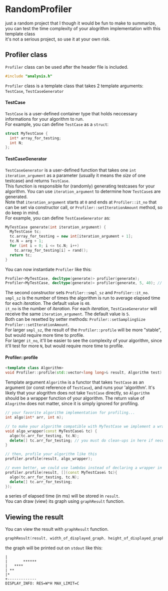# RandomProfiler

just a random project that I though it would be fun to make
to summarize, you can test the time complexity of your alogrithm implementation with this template class  
it's not a serious project, so use it at your own risk.

## Profiler class

`Profiler` class can be used after the header file is included.
```cpp
#include "analysis.h"
```
`Profiler` class is a template class that takes 2 template arguments: `TestCase`, `TestCaseGenerator`  

#### TestCase
`TestCase` is a user-defined container type that holds neccessary informations for your algorithm to run.  
For example, you can define `TestCase` as a `struct`:
```cpp
struct MyTestCase {
  int* array_for_testing;
  int N;
};
```
#### TestCaseGenerator
`TestCaseGenerator` is a user-defined function that takes one `int` `iteration_argument` as a parameter (usually it means the *size* of one testcase) and returns `TestCase`.  
This function is responsible for (randomly) generating testcases for your algorithm. You can use `iteration_argument` to determine how `TestCase`s are generated.  
Note that `iteration_argument` starts at `0` and ends at `Profiler::it_no` that can be set via constructor call, or `Profiler::setIterationAmount` method, so do keep in mind.  
For example, you can define `TestCaseGenerator` as:
```cpp
MyTestCase generate(int iteration_argument) {
  MyTestCase tc;
  tc.array_for_testing = new int[iteration_argument + 1];
  tc.N = arg + 1;
  for (int i = 0; i <= tc.N; i++)
    tc.array_for_testing[i] = rand();
  return tc;
}
```
You can now instantiate `Profiler` like this:  
```cpp
Profiler<MyTestCase, decltype(generate)> profiler(generate);
Profiler<MyTestCase, decltype(generate)> profiler(generate, 5, 40); // ... or this
```
The second constructor sets `Profiler::smpl_sz` and `Profiler::it_no`.  
`smpl_sz` is the number of times the algorithm is run to average elapsed time for each *iteration*. The default value is `40`.  
`it_no` is the number of *iteration*. For each *iteration*, `TestCaseGenerator` will receive the same `iteration_argument`. The default value is `5`.  
Both can be resetted by setter methods: `Profiler::setSamplingSize` `Profiler::setIterationAmount`.  
For larger `smpl_sz`, the result of the `Profiler::profile` will be more "stable", but would require more time to profile.  
For larger `it_no`, it'll be easier to see the complexity of your algorithm, since it'll test for more `N`, but would require more time to profile.  

#### Profiler::profile
```cpp
<template class Algorithm>
void Profiler::profile(std::vector<long long>& result, Algorithm test) { ... }
```
Template argument `Algorithm` is a functor that takes `TestCase` as an argument (or const reference of `TestCase`), and runs your 'algorithm'.
It's likely that your alogrithm does not take `TestCase` directly, so `Algorithm` should be a wrapper function of your algorithm. The return value of `Alogrithm` does not matter, since it is simply ignored for profiling.  
```cpp
// your favorite algorithm implementation for profiling...
int algo(int* arr, int n);

// to make your algorithm compatible with MyTestCase we implement a wrapper function
void algo_wrapper(const MyTestCase& tc) {
  algo(tc.arr_for_testing, tc.N);
  delete[] tc.arr_for_testing; // you must do clean-ups in here if necessary
}

// then, profile your algorithm like this
profiler.profile(result, algo_wrapper);

// even better, we could use lambdas instead of declaring a wrapper in global scope
profiler.profile(result, [](const MyTestCase& tc){
  algo(tc.arr_for_testing, tc.N);
  delete[] tc.arr_for_testing;
});
```
a series of elapsed time (in ms) will be stored in `result`.  
You can draw (view) its graph using `graphResult` function.

## Viewing the result
You can view the result with `graphResult` function.
```cpp
graphResult(result, width_of_displayed_graph, height_of_displayed_graph, max_value_displayed_by_graph);
```
the graph will be printed out on `stdout` like this:
```
|
|       ******
|   ****
| **
|*
+-------------
DISPLAY_INFO: RES=W*H MAX_LIMIT=C
```
